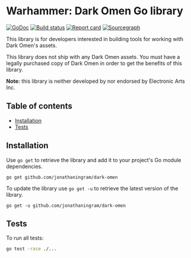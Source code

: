 # Warhammer: Dark Omen Go library

[![GoDoc](https://godoc.org/github.com/jonathaningram/dark-omen?status.svg)](http://godoc.org/github.com/jonathaningram/dark-omen)
[![Build status](https://github.com/jonathaningram/dark-omen/workflows/Go/badge.svg?branch=master)](https://github.com/jonathaningram/dark-omen/actions)
[![Report card](https://goreportcard.com/badge/github.com/jonathaningram/dark-omen)](https://goreportcard.com/report/github.com/jonathaningram/dark-omen)
[![Sourcegraph](https://sourcegraph.com/github.com/jonathaningram/dark-omen/-/badge.svg)](https://sourcegraph.com/github.com/jonathaningram/dark-omen?badge)

This library is for developers interested in building tools for working with Dark Omen's assets.

This library does not ship with any Dark Omen assets. You must have a legally purchased copy of Dark Omen in order to get the benefits of this library.

**Note:** this library is neither developed by nor endorsed by Electronic Arts Inc.

## Table of contents

- [Installation](#installation)
- [Tests](#tests)

## Installation

Use `go get` to retrieve the library and add it to your project's Go module dependencies.

```shell
go get github.com/jonathaningram/dark-omen
```

To update the library use `go get -u` to retrieve the latest version of the library.

```shell
go get -u github.com/jonathaningram/dark-omen
```

## Tests

To run all tests:

```sh
go test -race ./...
```
